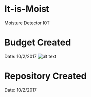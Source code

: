 # It-is-Moist
Moisture Detector IOT

# Budget Created
Date: 10/2/2017
![alt text](https://raw.githubusercontent.com/V-Socrates/It-is-Moist/master/Moisture%20Detector%20Budget.jpg)



# Repository Created
Date: 10/2/2017

